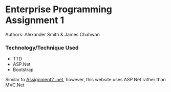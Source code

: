 Enterprise Programming Assignment 1
=====================

Authors: Alexander Smith & James Chahwan

### Technology/Technique Used ###
* TTD 
* ASP.Net
* Bootstrap 

 
Similar to [Assignment2 .net](https://github.com/zaardon/UTS-.Net-Enterprise-Development-Assignment2), however, this website uses ASP.Net rather than MVC.Net
